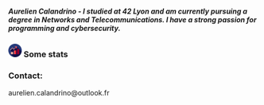 ##### Aurelien Calandrino - I studied at 42 Lyon and am currently pursuing a degree in Networks and Telecommunications. I have a strong passion for programming and cybersecurity.

### <img src="./assets/images/statistics-svgrepo-com.svg" width="27" height="27" alt ="typescript" title="Stats"/> Some stats

### Contact:
  <div> aurelien.calandrino@outlook.fr </div>

